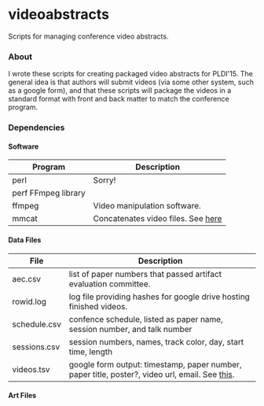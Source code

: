 # videoabstracts

Scripts for managing conference video abstracts.

### About

I wrote these scripts for creating packaged video abstracts for PLDI'15.   The general idea is that authors will submit videos (via some other system, such as a google form), and that these scripts will package the videos in a standard format with front and back matter to match the conference program.



### Dependencies

#### Software

|Program|Description|
|---|---|
|perl|Sorry!|
|perf FFmpeg library||
|ffmpeg|Video manipulation software.|
|mmcat|Concatenates video files.  See [here](https://trac.ffmpeg.org/wiki/mmcat)|

#### Data Files

|File | Description|
|---|---|
|aec.csv|list of paper numbers that passed artifact evaluation committee.|
|rowid.log|log file providing hashes for google drive hosting finished videos.|
|schedule.csv|confence schedule, listed as paper name, session number, and talk number|
|sessions.csv|session numbers, names, track color, day, start time, length|
|videos.tsv|google form output: timestamp, paper number, paper title, poster?, video url, email.  See [this](https://stackoverflow.com/questions/15057907/how-to-get-the-file-id-so-i-can-perform-a-download-of-a-file-from-google-drive-a).|

#### Art Files

